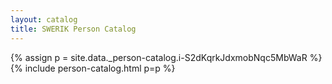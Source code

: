 ```yaml
---
layout: catalog
title: SWERIK Person Catalog
---
```

{% assign p = site.data._person-catalog.i-S2dKqrkJdxmobNqc5MbWaR %}
{% include person-catalog.html p=p %}

